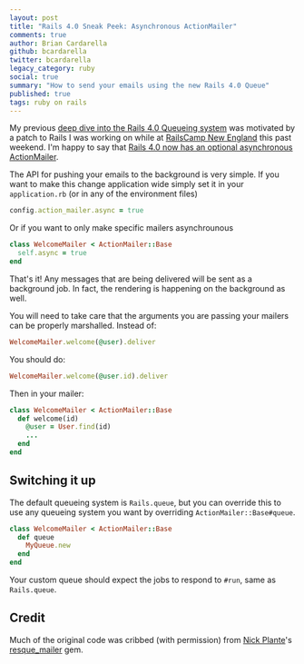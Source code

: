 ```yaml
---
layout: post
title: "Rails 4.0 Sneak Peek: Asynchronous ActionMailer"
comments: true
author: Brian Cardarella
github: bcardarella
twitter: bcardarella
legacy_category: ruby
social: true
summary: "How to send your emails using the new Rails 4.0 Queue"
published: true
tags: ruby on rails
---
```


My previous [deep dive into the Rails 4.0 Queueing system](http://reefpoints.dockyard.com/ruby/2012/06/25/rails-4-sneak-peek-queueing.html)
 was motivated by a patch to Rails I was working on while at [RailsCamp New England](http:/railscamps.org) this past weekend. I'm happy to say that [Rails 4.0 now has an optional asynchronous ActionMailer](https://github.com/rails/rails/pull/6839).

The API for pushing your emails to the background is very simple. If you
want to make this change application wide simply set it in your
`application.rb` (or in any of the environment files)

```ruby
config.action_mailer.async = true
```

Or if you want to only make specific mailers asynchrounous

```ruby
class WelcomeMailer < ActionMailer::Base
  self.async = true
end
```

That's it! Any messages that are being delivered will be sent as a
background job. In fact, the rendering is happening on the background as
well.

You will need to take care that the arguments you are passing your
mailers can be properly marshalled. Instead of:

```ruby
WelcomeMailer.welcome(@user).deliver
```

You should do:

```ruby
WelcomeMailer.welcome(@user.id).deliver
```

Then in your mailer:

```ruby
class WelcomeMailer < ActionMailer::Base
  def welcome(id)
    @user = User.find(id)
    ...
  end
end
```

## Switching it up ##

The default queueing system is `Rails.queue`, but you can override this to use any queueing system you
want by overriding `ActionMailer::Base#queue`.

```ruby
class WelcomeMailer < ActionMailer::Base
  def queue
    MyQueue.new
  end
end
```

Your custom queue should expect the jobs to respond to `#run`, same as
`Rails.queue`.

## Credit ##

Much of the original code was cribbed (with permission) from [Nick
Plante](http://blog.zerosum.org)'s
[resque_mailer](https://github.com/zapnap/resque_mailer) gem.
